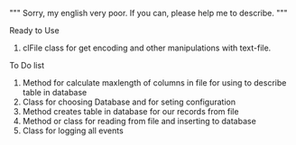 """
  Sorry, my english very poor.
  If you can, please help me to describe.
"""


Ready to Use

1)  clFile class for get encoding and other manipulations with text-file.


To Do list

1) Method for calculate maxlength of columns in file for using to describe table in database
2) Class for choosing Database and for seting configuration
3) Method creates table in database for our records from file
4) Method or class for reading from file and inserting to database
5) Class for logging all events
